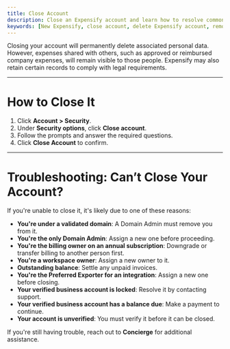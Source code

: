 ```yaml
---
title: Close Account
description: Close an Expensify account and learn how to resolve common issues that prevent account deletion.
keywords: [New Expensify, close account, delete Expensify account, remove user, deactivate account, cancel account, terminate]
---
```


Closing your account will permanently delete associated personal data. However, expenses shared with others, such as approved or reimbursed company expenses, will remain visible to those people. Expensify may also retain certain records to comply with legal requirements.

---

# How to Close It

1. Click **Account > Security**.
2. Under **Security options**, click **Close account**.
3. Follow the prompts and answer the required questions.
4. Click **Close Account** to confirm.

---

# Troubleshooting: Can’t Close Your Account?

If you're unable to close it, it's likely due to one of these reasons:

- **You're under a validated domain**: A Domain Admin must remove you from it.
- **You're the only Domain Admin**: Assign a new one before proceeding.
- **You're the billing owner on an annual subscription**: Downgrade or transfer billing to another person first.
- **You're a workspace owner**: Assign a new owner to it.
- **Outstanding balance**: Settle any unpaid invoices.
- **You're the Preferred Exporter for an integration**: Assign a new one before closing.
- **Your verified business account is locked**: Resolve it by contacting support.
- **Your verified business account has a balance due**: Make a payment to continue.
- **Your account is unverified**: You must verify it before it can be closed.

If you're still having trouble, reach out to **Concierge** for additional assistance.

